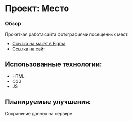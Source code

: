 # Проект: Место

### Обзор
Прокетная работа сайта фотографиями посещенных мест.

* [Ссылка на макет в Figma](https://www.figma.com/file/2cn9N9jSkmxD84oJik7xL7/JavaScript.-Sprint-4?node-id=0%3A1)
* [Ссылка на сайт](https://egerix.github.io/mesto/index.html)

## Использованные технологии:
- HTML
- CSS
- JS

## Планируемые улучшения:
Сохранение данных на сервере